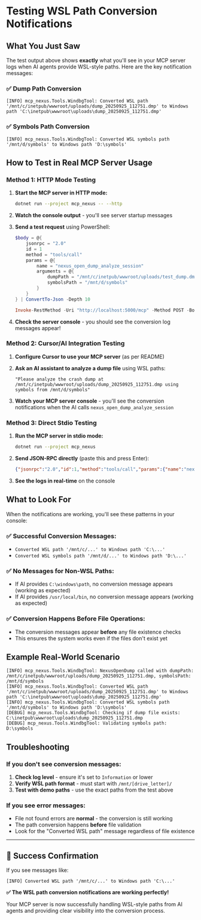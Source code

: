 # Testing WSL Path Conversion Notifications

## What You Just Saw

The test output above shows **exactly** what you'll see in your MCP server logs when AI agents provide WSL-style paths. Here are the key notification messages:

### ✅ **Dump Path Conversion**
```
[INFO] mcp_nexus.Tools.WindbgTool: Converted WSL path '/mnt/c/inetpub/wwwroot/uploads/dump_20250925_112751.dmp' to Windows path 'C:\inetpub\wwwroot\uploads\dump_20250925_112751.dmp'
```

### ✅ **Symbols Path Conversion**
```
[INFO] mcp_nexus.Tools.WindbgTool: Converted WSL symbols path '/mnt/d/symbols' to Windows path 'D:\symbols'
```

## How to Test in Real MCP Server Usage

### Method 1: HTTP Mode Testing

1. **Start the MCP server in HTTP mode:**
   ```bash
   dotnet run --project mcp_nexus -- --http
   ```

2. **Watch the console output** - you'll see server startup messages

3. **Send a test request** using PowerShell:
   ```powershell
   $body = @{
       jsonrpc = "2.0"
       id = 1
       method = "tools/call"
       params = @{
           name = "nexus_open_dump_analyze_session"
           arguments = @{
               dumpPath = "/mnt/c/inetpub/wwwroot/uploads/test_dump.dmp"
               symbolsPath = "/mnt/d/symbols"
           }
       }
   } | ConvertTo-Json -Depth 10

   Invoke-RestMethod -Uri "http://localhost:5000/mcp" -Method POST -Body $body -ContentType "application/json"
   ```

4. **Check the server console** - you should see the conversion log messages appear!

### Method 2: Cursor/AI Integration Testing

1. **Configure Cursor to use your MCP server** (as per README)

2. **Ask an AI assistant to analyze a dump file** using WSL paths:
   ```
   "Please analyze the crash dump at /mnt/c/inetpub/wwwroot/uploads/dump_20250925_112751.dmp using symbols from /mnt/d/symbols"
   ```

3. **Watch your MCP server console** - you'll see the conversion notifications when the AI calls `nexus_open_dump_analyze_session`

### Method 3: Direct Stdio Testing

1. **Run the MCP server in stdio mode:**
   ```bash
   dotnet run --project mcp_nexus
   ```

2. **Send JSON-RPC directly** (paste this and press Enter):
   ```json
   {"jsonrpc":"2.0","id":1,"method":"tools/call","params":{"name":"nexus_open_dump_analyze_session","arguments":{"dumpPath":"/mnt/c/inetpub/wwwroot/uploads/test_dump.dmp","symbolsPath":"/mnt/d/symbols"}}}
   ```

3. **See the logs in real-time** on the console

## What to Look For

When the notifications are working, you'll see these patterns in your console:

### ✅ **Successful Conversion Messages:**
- `Converted WSL path '/mnt/c/...' to Windows path 'C:\...'`
- `Converted WSL symbols path '/mnt/d/...' to Windows path 'D:\...'`

### ✅ **No Messages for Non-WSL Paths:**
- If AI provides `C:\windows\path`, no conversion message appears (working as expected)
- If AI provides `/usr/local/bin`, no conversion message appears (working as expected)

### ✅ **Conversion Happens Before File Operations:**
- The conversion messages appear **before** any file existence checks
- This ensures the system works even if the files don't exist yet

## Example Real-World Scenario

```
[INFO] mcp_nexus.Tools.WindbgTool: NexusOpenDump called with dumpPath: /mnt/c/inetpub/wwwroot/uploads/dump_20250925_112751.dmp, symbolsPath: /mnt/d/symbols
[INFO] mcp_nexus.Tools.WindbgTool: Converted WSL path '/mnt/c/inetpub/wwwroot/uploads/dump_20250925_112751.dmp' to Windows path 'C:\inetpub\wwwroot\uploads\dump_20250925_112751.dmp'
[INFO] mcp_nexus.Tools.WindbgTool: Converted WSL symbols path '/mnt/d/symbols' to Windows path 'D:\symbols'
[DEBUG] mcp_nexus.Tools.WindbgTool: Checking if dump file exists: C:\inetpub\wwwroot\uploads\dump_20250925_112751.dmp
[DEBUG] mcp_nexus.Tools.WindbgTool: Validating symbols path: D:\symbols
```

## Troubleshooting

### If you don't see conversion messages:
1. **Check log level** - ensure it's set to `Information` or lower
2. **Verify WSL path format** - must start with `/mnt/[drive_letter]/`
3. **Test with demo paths** - use the exact paths from the test above

### If you see error messages:
- File not found errors are **normal** - the conversion is still working
- The path conversion happens **before** file validation
- Look for the "Converted WSL path" message regardless of file existence

---

## 🎉 **Success Confirmation**

If you see messages like:
```
[INFO] Converted WSL path '/mnt/c/...' to Windows path 'C:\...'
```

**✅ The WSL path conversion notifications are working perfectly!**

Your MCP server is now successfully handling WSL-style paths from AI agents and providing clear visibility into the conversion process.
